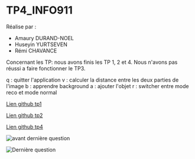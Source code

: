 # TP4_INFO911

Réalise par :

* Amaury DURAND-NOEL 
* Huseyin YURTSEVEN
* Rémi CHAVANCE 


Concernant les TP: nous avons finis les TP 1, 2 et 4.
Nous n'avons pas réussi a faire fonctionner le TP3.


 q : quitter l'application
 v : calculer la distance entre les deux parties de l'image
 b : apprendre background
 a : ajouter l'objet
 r : switcher entre mode reco et mode normal





[Lien github tp1 ](https://github.com/Yuss9/TP1_INFO911)


[Lien github tp2 ](https://github.com/Yuss9/TP2_INFO911)


[Lien github tp4](https://github.com/Yuss9/TP4_INFO911)


![avant dernière question](https://media.discordapp.net/attachments/1174359206380445806/1174656614146514975/Capture_decran_2023-11-16_a_11.25.06.png?ex=65686338&is=6555ee38&hm=796988917579f1f7fa1636f01a0d3880893555de5c89f532cda1af78c275a47a&=&width=2566&height=1048)


![Dernière question](https://media.discordapp.net/attachments/1174359206380445806/1175018126488915988/Capture_decran_2023-11-17_a_11.21.16.png?ex=6569b3e8&is=65573ee8&hm=536456aa734d51340056bab9ec4671b9e425a88a689c4c7879163ff7d04e93a6&=&width=1568&height=1284)
